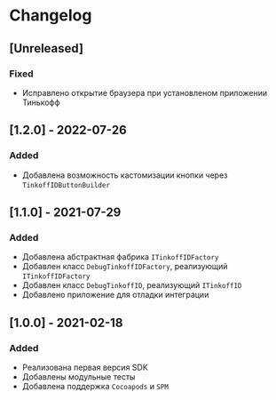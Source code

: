 # Changelog
## [Unreleased]

### Fixed
* Исправлено открытие браузера при установленом приложении Тинькофф

## [1.2.0] - 2022-07-26

### Added
* Добавлена возможность кастомизации кнопки через `TinkoffIDButtonBuilder`

## [1.1.0] - 2021-07-29

### Added
* Добавлена абстрактная фабрика `ITinkoffIDFactory`
* Добавлен класс `DebugTinkoffIDFactory`, реализующий `ITinkoffIDFactory`
* Добавлен класс `DebugTinkoffID`, реализующий `ITinkoffID`
* Добавлено приложение для отладки интеграции

## [1.0.0] - 2021-02-18
### Added
* Реализована первая версия SDK
* Добавлены модульные тесты
* Добавлена поддержка `Cocoapods` и `SPM`
